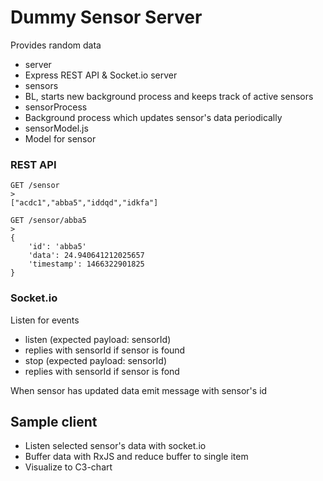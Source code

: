 # Dummy Sensor Server

Provides random data

* server
 * Express REST API & Socket.io server
* sensors
 * BL, starts new background process and keeps track of active sensors
* sensorProcess
 * Background process which updates sensor's data periodically
* sensorModel.js
 * Model for sensor

### REST API
```
GET /sensor
>
["acdc1","abba5","iddqd","idkfa"]

GET /sensor/abba5
>
{ 
    'id': 'abba5'
    'data': 24.940641212025657
    'timestamp': 1466322901825
}
```

### Socket.io

Listen for events
* listen (expected payload: sensorId)
 * replies with sensorId if sensor is found
* stop (expected payload: sensorId)
 * replies with sensorId if sensor is fond

When sensor has updated data emit message with sensor's id 

## Sample client

* Listen selected sensor's data with socket.io
* Buffer data with RxJS and reduce buffer to single item
* Visualize to C3-chart